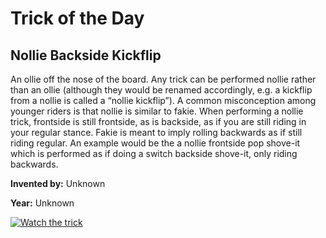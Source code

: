 # Trick of the Day

## Nollie Backside Kickflip

An ollie off the nose of the board. Any trick can be performed nollie rather than an ollie (although they would be renamed accordingly, e.g. a kickflip from a nollie is called a “nollie kickflip”). A common misconception among younger riders is that nollie is similar to fakie. When performing a nollie trick, frontside is still frontside, as is backside, as if you are still riding in your regular stance. Fakie is meant to imply rolling backwards as if still riding regular. An example would be the a nollie frontside pop shove-it which is performed as if doing a switch backside shove-it, only riding backwards.

**Invented by:** Unknown

**Year:** Unknown

[![Watch the trick](https://img.youtube.com/vi/7zOmnkfjVxU/0.jpg)](https://www.youtube.com/watch?v=7zOmnkfjVxU)
